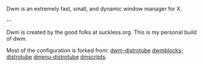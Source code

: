 Dwm is an extremely fast, small, and dynamic window manager for X. 

--

Dwm is created by the good folks at suckless.org.  This is my personal build of dwm. 

Most of the configuration is forked from: 
[dwm-distrotube](https://gitlab.com/dwt1/dwm-distrotube)
[dwmblocks-distrotube](https://gitlab.com/dwt1/dwmblocks-distrotube)
[dmenu-distrotube](https://gitlab.com/dwt1/dmenu-distrotube)
[dmscripts](https://gitlab.com/dwt1/dmscripts).
